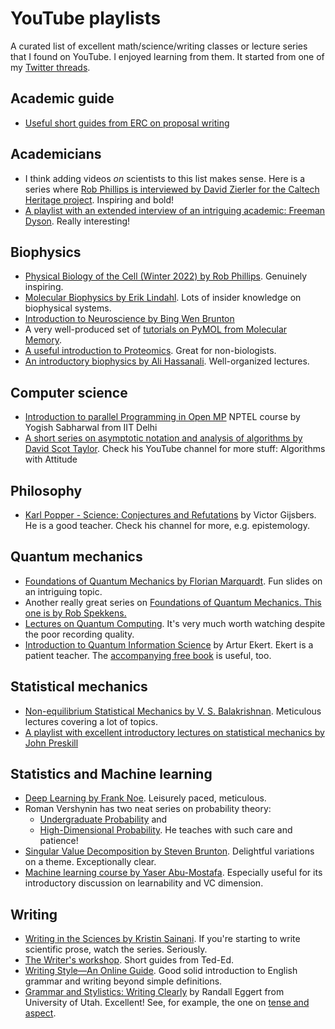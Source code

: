 # YouTube playlists

A curated list of excellent math/science/writing classes or lecture series that I found on YouTube. I enjoyed learning from them. It started from one of my [Twitter threads](https://twitter.com/arghya_dutta_/status/1662196636448182273).

## Academic guide

- [Useful short guides from ERC on proposal writing](https://www.youtube.com/playlist?list=PLtv6FnsXqnXAYRk6HCErwMxwML0ZKoMcy)

## Academicians

- I think adding videos *on* scientists to this list makes sense. Here is a series where [Rob Phillips is interviewed by David Zierler for the Caltech Heritage project](https://www.youtube.com/playlist?list=PLJpNowxCdwLUoIXuC85SVpbNYWrLmokS_). Inspiring and bold!
- [A playlist with an extended interview of an intriguing academic: Freeman Dyson](https://www.youtube.com/playlist?list=PLVV0r6CmEsFzDA6mtmKQEgWfcIu49J4nN). Really interesting!

## Biophysics

- [Physical Biology of the Cell (Winter 2022) by Rob Phillips](https://www.youtube.com/playlist?list=PLVA3Onuu1UMA49qoAoHosMTQeZjUy2OeD). Genuinely inspiring.
- [Molecular Biophysics by Erik Lindahl](https://www.youtube.com/playlist?list=PLuIpgNT2hMwRQKFy4okoNQKiJwM8li3Sz). Lots of insider knowledge on biophysical systems.
- [Introduction to Neuroscience by Bing Wen Brunton](https://www.youtube.com/playlist?list=PLqgZEQsU_8E0l1P9bKR6yKOKPMpoJ_tLR)
- A very well-produced set of [tutorials on PyMOL from Molecular Memory](https://www.youtube.com/playlist?list=PLUMhYZpMLtal_Z7to3by2ATHP-cI4ma5X).
- [A useful introduction to Proteomics](https://www.youtube.com/playlist?list=PLM15vX8cRRl9coSaCNVwcX0DHafWhMJ-M). Great for non-biologists.
- [An introductory biophysics by Ali Hassanali](https://www.youtube.com/playlist?list=PLp0hSY2uBeP_giW4Rmy9MZ_qryA_NSMTT). Well-organized lectures.

## Computer science

- [Introduction to parallel Programming in Open MP](https://www.youtube.com/playlist?list=PLJ5C_6qdAvBFMAko9JTyDJDIt1W48Sxmg) NPTEL course by Yogish Sabharwal from IIT Delhi
- [A short series on asymptotic notation and analysis of algorithms by David Scot Taylor](https://www.youtube.com/playlist?list=PLSVu1-lON6Lwr2u_VtLcAxtVAZge9sttL). Check his YouTube channel for more stuff: Algorithms with Attitude

## Philosophy

- [Karl Popper - Science: Conjectures and Refutations](https://www.youtube.com/playlist?list=PL8Nxd4OXpzqlbV-ZBu4VfKHRtThzEL7Pf) by Victor Gijsbers. He is a good teacher. Check his channel for more, e.g. epistemology.

## Quantum mechanics

- [Foundations of Quantum Mechanics by Florian Marquardt](https://www.youtube.com/playlist?list=PLemsnf33Vij6fbgJvFsm_ipMiFHxS4_kw). Fun slides on an intriguing topic.
- Another really great series on [Foundations of Quantum Mechanics. This one is by Rob Spekkens.](https://www.youtube.com/playlist?list=PLaNkJORnlhZk9TDBIFJ49iQ2_f4PBzaS5)
- [Lectures on Quantum Computing](https://www.youtube.com/playlist?list=PL4cl2VeMbE330GKLkYIE8UBrrYdp8L9mR). It's very much worth watching despite the poor recording quality.
- [Introduction to Quantum Information Science](https://www.youtube.com/playlist?list=PLkespgaZN4gmu0nWNmfMflVRqw0VPkCGH) by Artur Ekert. Ekert is a patient teacher. The [accompanying free book](https://qubit.guide/) is useful, too.

## Statistical mechanics

- [Non-equilibrium Statistical Mechanics by V. S. Balakrishnan](https://www.youtube.com/playlist?list=PL1hbqINXWn51l16bXUQEn4ZZ5jqMKzdMT). Meticulous lectures covering a lot of topics.
- [A playlist with excellent introductory lectures on statistical mechanics by John Preskill](https://www.youtube.com/playlist?list=PL0ojjrEqIyPzgJUUW76koGcSCy6OGtDRI)

## Statistics and Machine learning

- [Deep Learning by Frank Noe](https://www.youtube.com/playlist?list=PLqPI2gxxYgMKN5AVcTajQ79BTV4BiFN_0). Leisurely paced, meticulous.
- Roman Vershynin has two neat series on probability theory:
  - [Undergraduate Probability](https://www.youtube.com/playlist?list=PLPjEEUWIWhQVCnBNkMAc4xxCXSILJDJKl) and
  - [High-Dimensional Probability](https://www.youtube.com/playlist?list=PLPjEEUWIWhQV7X6dXfrVP3w0KBBLBVJ0j). He teaches with such care and patience!
- [Singular Value Decomposition by Steven Brunton](https://www.youtube.com/playlist?list=PLMrJAkhIeNNSVjnsviglFoY2nXildDCcv). Delightful variations on a theme. Exceptionally clear.
- [Machine learning course by Yaser Abu-Mostafa](https://www.youtube.com/playlist?list=PLD63A284B7615313A). Especially useful for its introductory discussion on learnability and VC dimension.

## Writing

- [Writing in the Sciences by Kristin Sainani](https://www.youtube.com/playlist?list=PLGNyy-rO8GoM7uUxVfYJbccEO8eNFfr1M). If you're starting to write scientific prose, watch the series. Seriously.
- [The Writer's workshop](https://www.youtube.com/playlist?list=PLJicmE8fK0Eib5y-bh4RVFvg492OIwpg8). Short guides from Ted-Ed.
- [Writing Style—An Online Guide](https://www.youtube.com/playlist?list=PLCE15C7599ED6147B). Good solid introduction to English grammar and writing beyond simple definitions.
- [Grammar and Stylistics: Writing Clearly](https://www.youtube.com/playlist?list=PL2SrPtYzGjMaMWrybapwijWDquLv89oNT) by Randall Eggert from University of Utah. Excellent! See, for example, the one on [tense and aspect](https://www.youtube.com/watch?v=_b39OCT-KUk&list=PL2SrPtYzGjMaMWrybapwijWDquLv89oNT&index=24).
